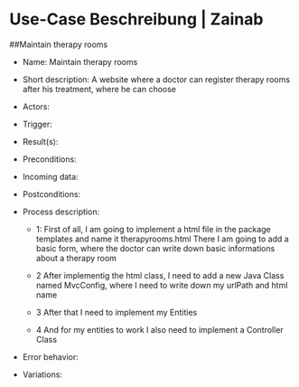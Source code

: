 # Use-Case Beschreibung | Zainab
##Maintain therapy rooms

* Name: Maintain therapy rooms
* Short description: A website where a doctor can register therapy rooms after 
  his treatment, where he can choose
* Actors:
* Trigger:
* Result(s):
* Preconditions:
* Incoming data:
* Postconditions:
* Process description:
  * 1: First of all, I am going to implement a html file in the package templates and name it therapyrooms.html
       There I am going to add a basic form, where the doctor can write down basic informations about a therapy room
  
  * 2 After implementig the html class, I need to add a new Java Class named MvcConfig, where I need to write down
      my urlPath and html name
  
  * 3 After that I need to implement my Entities
  
  * 4 And for my entities to work I also need to implement a Controller Class
 
* Error behavior:
* Variations:
